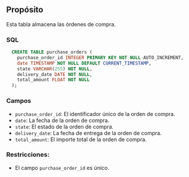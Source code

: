 ## Propósito

Esta tabla almacena las órdenes de compra.

### SQL

```sql
  CREATE TABLE purchase_orders (
    purchase_order_id INTEGER PRIMARY KEY NOT NULL AUTO_INCREMENT,
    date TIMESTAMP NOT NULL DEFAULT CURRENT_TIMESTAMP,
    state VARCHAR(255) NOT NULL,
    delivery_date DATE NOT NULL,
    total_amount FLOAT NOT NULL
  );
```

### Campos

* `purchase_order_id`: El identificador único de la orden de compra.
* `date`: La fecha de la orden de compra.
* `state`: El estado de la orden de compra.
* `delivery_date`: La fecha de entrega de la orden de compra.
* `total_amount`: El importe total de la orden de compra.

### Restricciones:

* El campo `purchase_order_id` es único.
